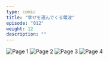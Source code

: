 ```yaml
---
type: comic
title: "幸せを運んでくる電波"
episode: "012"
weight: 12
description: ""
---
```


![Page 1](name-1.jpg)
![Page 2](name-2.jpg)
![Page 3](name-3.jpg)
![Page 4](name-4.jpg)
